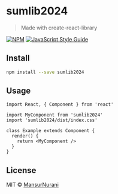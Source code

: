 # sumlib2024

> Made with create-react-library

[![NPM](https://img.shields.io/npm/v/sumlib2024.svg)](https://www.npmjs.com/package/sumlib2024) [![JavaScript Style Guide](https://img.shields.io/badge/code_style-standard-brightgreen.svg)](https://standardjs.com)

## Install

```bash
npm install --save sumlib2024
```

## Usage

```tsx
import React, { Component } from 'react'

import MyComponent from 'sumlib2024'
import 'sumlib2024/dist/index.css'

class Example extends Component {
  render() {
    return <MyComponent />
  }
}
```

## License

MIT © [MansurNurani](https://github.com/MansurNurani)
